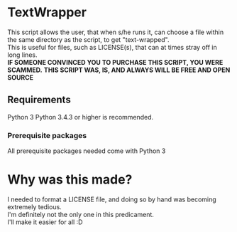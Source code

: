 # TextWrapper

This script allows the user, that when s/he runs it, can choose a file within the same directory as the script, to get "text-wrapped".  
This is useful for files, such as LICENSE(s), that can at times stray off in long lines.  
**IF SOMEONE CONVINCED YOU TO PURCHASE THIS SCRIPT, YOU WERE SCAMMED.**
**THIS SCRIPT WAS, IS, AND ALWAYS WILL BE FREE AND OPEN SOURCE**

## Requirements
Python 3
Python 3.4.3 or higher is recommended.

### Prerequisite packages
All prerequisite packages needed come with Python 3

# Why was this made?

I needed to format a LICENSE file, and doing so by hand was becoming extremely tedious.  
I'm definitely not the only one in this predicament.  
I'll make it easier for all :D
